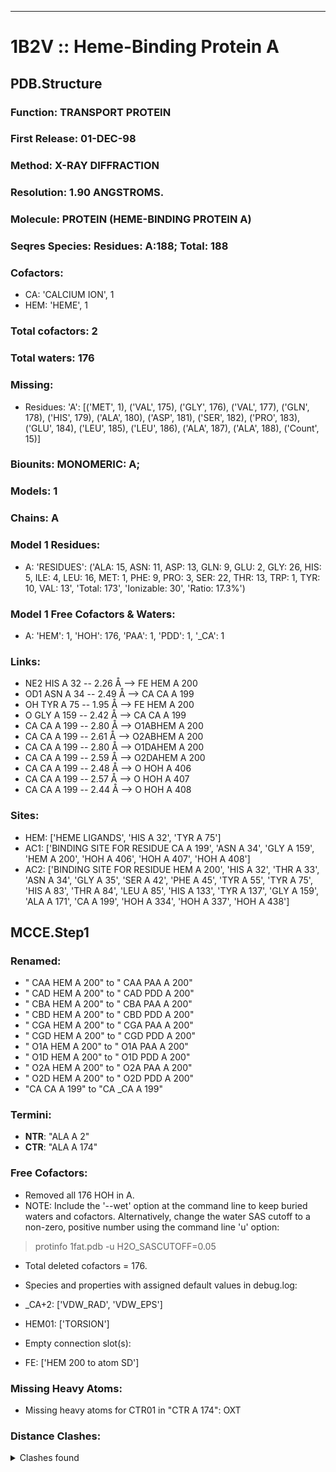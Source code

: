 ---
# 1B2V :: Heme-Binding Protein A
## PDB.Structure
### Function: TRANSPORT PROTEIN
### First Release: 01-DEC-98
### Method: X-RAY DIFFRACTION
### Resolution: 1.90 ANGSTROMS.
### Molecule: PROTEIN (HEME-BINDING PROTEIN A)
### Seqres Species: Residues: A:188; Total: 188
### Cofactors:
  -  CA:
 'CALCIUM ION', 1
  - HEM:
 'HEME', 1

### Total cofactors: 2
### Total waters: 176
### Missing:
  - Residues:
 'A': [('MET', 1), ('VAL', 175), ('GLY', 176), ('VAL', 177), ('GLN', 178), ('HIS', 179), ('ALA', 180), ('ASP', 181), ('SER', 182), ('PRO', 183), ('GLU', 184), ('LEU', 185), ('LEU', 186), ('ALA', 187), ('ALA', 188),
       ('Count', 15)]

### Biounits: MONOMERIC: A;
### Models: 1
### Chains: A
### Model 1 Residues:
  - A:
 'RESIDUES': ('ALA: 15, ASN: 11, ASP: 13, GLN: 9, GLU: 2, GLY: 26, HIS: 5, ILE: 4, LEU: 16, MET: 1, PHE: 9, PRO: 3, SER: 22, THR: 13, TRP: 1, TYR: 10, VAL: 13', 'Total: 173', 'Ionizable: 30',
              'Ratio: 17.3%')

### Model 1 Free Cofactors & Waters:
  - A:
 'HEM': 1, 'HOH': 176, 'PAA': 1, 'PDD': 1, '_CA': 1

### Links:
  - NE2 HIS A 32 -- 2.26 Å --> FE  HEM A 200
  - OD1 ASN A 34 -- 2.49 Å --> CA  CA A 199
  - OH TYR A 75 -- 1.95 Å --> FE  HEM A 200
  - O  GLY A 159 -- 2.42 Å --> CA  CA A 199
  - CA  CA A 199 -- 2.80 Å --> O1ABHEM A 200
  - CA  CA A 199 -- 2.61 Å --> O2ABHEM A 200
  - CA  CA A 199 -- 2.80 Å --> O1DAHEM A 200
  - CA  CA A 199 -- 2.59 Å --> O2DAHEM A 200
  - CA  CA A 199 -- 2.48 Å --> O  HOH A 406
  - CA  CA A 199 -- 2.57 Å --> O  HOH A 407
  - CA  CA A 199 -- 2.44 Å --> O  HOH A 408

### Sites:
  - HEM: ['HEME LIGANDS', 'HIS A  32', 'TYR A  75']
  - AC1: ['BINDING SITE FOR RESIDUE CA A 199', 'ASN A  34', 'GLY A 159', 'HEM A 200', 'HOH A 406', 'HOH A 407', 'HOH A 408']
  - AC2: ['BINDING SITE FOR RESIDUE HEM A 200', 'HIS A  32', 'THR A  33', 'ASN A  34', 'GLY A  35', 'SER A  42', 'PHE A  45', 'TYR A  55', 'TYR A  75', 'HIS A  83', 'THR A  84', 'LEU A  85', 'HIS A 133', 'TYR A 137', 'GLY A 159', 'ALA A 171', 'CA A 199', 'HOH A 334', 'HOH A 337', 'HOH A 438']

## MCCE.Step1
### Renamed:
  - " CAA HEM A 200" to " CAA PAA A 200"
  - " CAD HEM A 200" to " CAD PDD A 200"
  - " CBA HEM A 200" to " CBA PAA A 200"
  - " CBD HEM A 200" to " CBD PDD A 200"
  - " CGA HEM A 200" to " CGA PAA A 200"
  - " CGD HEM A 200" to " CGD PDD A 200"
  - " O1A HEM A 200" to " O1A PAA A 200"
  - " O1D HEM A 200" to " O1D PDD A 200"
  - " O2A HEM A 200" to " O2A PAA A 200"
  - " O2D HEM A 200" to " O2D PDD A 200"
  - "CA    CA A 199" to "CA   _CA A 199"

### Termini:
 - <strong>NTR</strong>: "ALA A   2"
 - <strong>CTR</strong>: "ALA A 174"

### Free Cofactors:
  - Removed all 176 HOH in A.
  - NOTE: Include the '--wet' option at the command line to keep buried waters and cofactors. Alternatively, change the water SAS cutoff to a non-zero, positive number using the command line 'u' option:
  > protinfo 1fat.pdb -u H2O_SASCUTOFF=0.05
  - Total deleted cofactors = 176.
  - Species and properties with assigned default values in debug.log:

  - _CA+2: ['VDW_RAD', 'VDW_EPS']

  - HEM01: ['TORSION']

  - Empty connection slot(s):

  - FE: ['HEM 200 to atom  SD']


### Missing Heavy Atoms:
  -    Missing heavy atoms for CTR01 in "CTR A 174":   OXT

### Distance Clashes:
<details><summary>Clashes found</summary>

- d= 1.50: " CA  NTR A   2" to " CB  ALA A   2"
- d= 1.95: " OH  TYR A  75" to "FE   HEM A 200"
- d= 1.51: " C2A HEM A 200" to " CAA PAA A 200"
- d= 1.55: " C3D HEM A 200" to " CAD PDD A 200"

</details>


